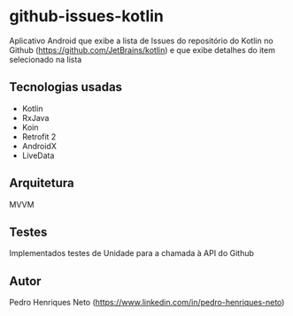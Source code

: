 # github-issues-kotlin

Aplicativo Android que exibe a lista de Issues do repositório do Kotlin no Github (https://github.com/JetBrains/kotlin) e que exibe detalhes do item selecionado na lista

## Tecnologias usadas
- Kotlin
- RxJava
- Koin
- Retrofit 2
- AndroidX
- LiveData

## Arquitetura 
MVVM

## Testes
Implementados testes de Unidade para a chamada à API do Github

## Autor
Pedro Henriques Neto (https://www.linkedin.com/in/pedro-henriques-neto)

